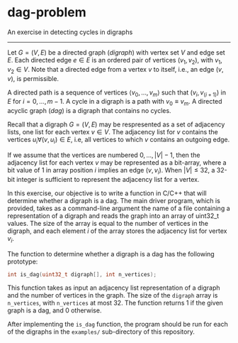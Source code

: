 # dag-problem
An exercise in detecting cycles in digraphs

-----

Let $G = (V,E)$ be a directed graph (*digraph*) with vertex set $V$ and edge set $E$. Each
directed edge $e \in E$ is an ordered pair of vertices $(v_1,v_2)$, with $v_1, v_2 \in V$. Note that a
directed edge from a vertex $v$ to itself, i.e., an edge $(v,v)$, is permissible.

A directed path is a sequence of vertices $\langle v_0, \ldots, v_m \rangle$ such that
$(v_i, v_(i+1))$ in $E$ for $i = 0, \ldots, m-1$. A cycle in a digraph is a path with $v_0 \equiv v_m$.
A directed acyclic graph (*dag*) is a digraph that contains no cycles.

Recall that a digraph $G = (V,E)$ may be respresented as a set of adjacency
lists, one list for each vertex $v \in V$. The adjacency list for $v$ contains the vertices
$u_i \forall (v,u_i) \in E$, i.e, all vertices to which $v$ contains an outgoing edge.

If we assume that the vertices are numbered $0, \ldots, |V|-1$, then the adjacency list
for each vertex $v$ may be represented as a bit-array, where a bit value of 1 in
array position $i$ implies an edge $(v, v_i)$. When $|V| \le 32$, a 32-bit integer
is sufficient to represent the adjacency list for a vertex.

In this exercise, our objective is to write a function in C/C++ that will
determine whether a digraph is a dag. The main driver program, which is
provided, takes as a command-line argument the name of a file containing a
representation of a digraph and reads the graph into an array of uint32_t
values. The size of the array is equal to the number of vertices in the digraph,
and each element $i$ of the array stores the adjacency list for vertex $v_i$.

The function to determine whether a digraph is a dag has the following
prototype:
```c
int is_dag(uint32_t digraph[], int n_vertices);
```
This function takes as input an adjacency list representation of a digraph
and the number of vertices in the graph. The size of the `digraph` array is
`n_vertices`, with `n_vertices` at most 32. The function returns 1 if the given
graph is a dag, and 0 otherwise.

After implementing the `is_dag` function, the program should be run for each of
the digraphs in the `examples/` sub-directory of this repository.
